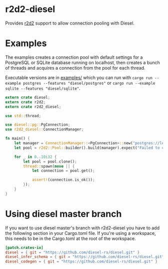 r2d2-diesel
===========

Provides [r2d2](https://github.com/sfackler/r2d2) support to allow connection pooling with Diesel.

Examples
========

The examples creates a connection pool with default settings for a PostgreSQL or
SQLite database running on localhost, then creates a bunch of threads and
acquires a connection from the pool for each thread.

Executable versions are in [examples/](examples/) which you can run with
`cargo run --example postgres --features "diesel/postgres"` or
`cargo run --example sqlite --features "diesel/sqlite"`.


```rust
extern crate diesel;
extern crate r2d2;
extern crate r2d2_diesel;

use std::thread;

use diesel::pg::PgConnection;
use r2d2_diesel::ConnectionManager;

fn main() {
    let manager = ConnectionManager::<PgConnection>::new("postgres://localhost/");
    let pool = r2d2::Pool::builder().build(manager).expect("Failed to create pool.");

    for _ in 0..10i32 {
        let pool = pool.clone();
        thread::spawn(move || {
            let connection = pool.get();

            assert!(connection.is_ok());
        });
    }
}
```

Using diesel master branch
============================

If you want to use diesel master's branch with r2d2-diesel you have to add the
following section in your Cargo.toml file. If you're using a workspace, this
needs to be in the Cargo.toml at the root of the workspace.

```toml
[patch.crates-io]
diesel = { git = "https://github.com/diesel-rs/diesel.git" }
diesel_infer_schema = { git = "https://github.com/diesel-rs/diesel.git" }
diesel_codegen = { git = "https://github.com/diesel-rs/diesel.git" }
```

